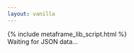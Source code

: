 ```yaml
---
layout: vanilla
---
```


<head>
<meta http-equiv="content-type" content="text/html; charset=UTF-8" />
<link rel="stylesheet" href="https://cdn.jsdelivr.net/npm/siimple@3.3.1/dist/siimple.css">
<link rel="stylesheet" href="https://unpkg.com/json-summary@1.1.0/dist/summarizer.css">
<script src="https://unpkg.com/json-summary@1.1.0/dist/json-summary.min.js" ></script>
{% include metaframe_lib_script.html %}
</head>

<body>

<div id="key" class="siimple-alert siimple-alert--primary">Waiting for JSON data...</div>
<div id="json"></div>

<script>

const setJsonVal = (name, blob) => {
    document.getElementById("key").innerText = name;
    let summary = jsonSummary.summarize(blob);

    const options = {};
    let htmlString = jsonSummary.printSummary(summary, options);
    document.getElementById("json").class = '';
    document.getElementById("json").innerHTML = htmlString;
}

const metaframe = new Metaframe();
metaframe.onInputs((inputs) => {
	var oneKey = Object.keys(inputs)[0];
	if (!oneKey) {
		return;
	}
    let data = inputs[oneKey];

    if (typeof(data) === 'string') {
        // try to JSON parse
        try {
            data = JSON.parse(data);
            setJsonVal(oneKey, inputs[oneKey]);
        } catch (err) {
            document.getElementById("key").innerText = oneKey;
            document.getElementById("json").innerHTML = `<div class="siimple-alert siimple-alert--error">${err}</div>`;
        }
    } else {
        setJsonVal(oneKey, inputs[oneKey]);
    }
});

</script>
</body>



